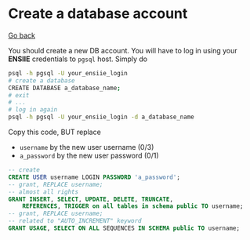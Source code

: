 # Create a database account

[Go back](..)

You should create a new DB account. You will have to log in
using your **ENSIIE** credentials to ``pgsql`` host. 
Simply do 

```bash
psql -h pgsql -U your_ensiie_login
# create a database
CREATE DATABASE a_database_name;
# exit
# ...
# log in again
psql -h pgsql -U your_ensiie_login -d a_database_name
```

Copy this code, BUT replace

* ``username`` by the new user username (0/3)
* ``a_password`` by the new user password (0/1)

```sql
-- create
CREATE USER username LOGIN PASSWORD 'a_password';
-- grant, REPLACE username;
-- almost all rights
GRANT INSERT, SELECT, UPDATE, DELETE, TRUNCATE,
    REFERENCES, TRIGGER on all tables in schema public TO username;
-- grant, REPLACE username;
-- related to "AUTO_INCREMENT" keyword
GRANT USAGE, SELECT ON ALL SEQUENCES IN SCHEMA public TO username;
```